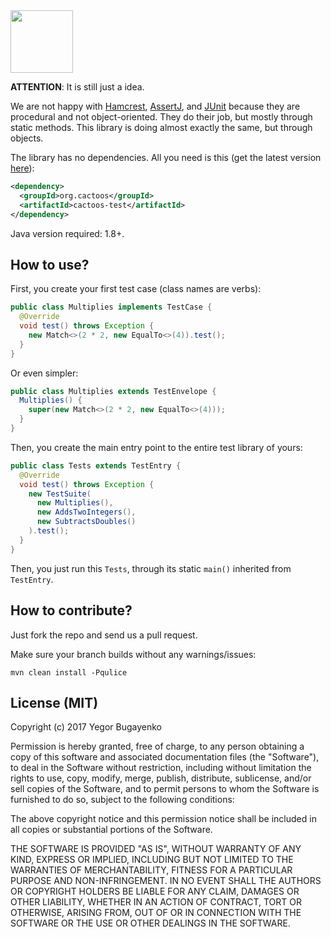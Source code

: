 <img src="http://cf.jare.io/?u=http%3A%2F%2Fwww.yegor256.com%2Fimages%2Fbooks%2Felegant-objects%2Fcactus.svg" height="100px" />

**ATTENTION**: It is still just a idea.

We are not happy with
[Hamcrest](http://hamcrest.org/JavaHamcrest/),
[AssertJ](http://joel-costigliola.github.io/assertj/), and
[JUnit](http://junit.org/junit4/) because
they are procedural and not object-oriented. They do their job,
but mostly through static methods. This library is
doing almost exactly the same, but through objects.

The library has no dependencies. All you need is this
(get the latest version [here](https://github.com/yegor256/cactoos-test/releases)):

```xml
<dependency>
  <groupId>org.cactoos</groupId>
  <artifactId>cactoos-test</artifactId>
</dependency>
```

Java version required: 1.8+.

## How to use?

First, you create your first test case (class names are verbs):

```java
public class Multiplies implements TestCase {
  @Override
  void test() throws Exception {
    new Match<>(2 * 2, new EqualTo<>(4)).test();
  }
}
```

Or even simpler:

```java
public class Multiplies extends TestEnvelope {
  Multiplies() {
    super(new Match<>(2 * 2, new EqualTo<>(4)));
  }
}
```

Then, you create the main entry point to the entire test library of yours:


```java
public class Tests extends TestEntry {
  @Override
  void test() throws Exception {
    new TestSuite(
      new Multiplies(),
      new AddsTwoIntegers(),
      new SubtractsDoubles()
    ).test();
  }
}
```

Then, you just run this `Tests`, through its static `main()` inherited
from `TestEntry`.

## How to contribute?

Just fork the repo and send us a pull request.

Make sure your branch builds without any warnings/issues:

```
mvn clean install -Pqulice
```

## License (MIT)

Copyright (c) 2017 Yegor Bugayenko

Permission is hereby granted, free of charge, to any person obtaining a copy
of this software and associated documentation files (the "Software"), to deal
in the Software without restriction, including without limitation the rights
to use, copy, modify, merge, publish, distribute, sublicense, and/or sell
copies of the Software, and to permit persons to whom the Software is
furnished to do so, subject to the following conditions:

The above copyright notice and this permission notice shall be included
in all copies or substantial portions of the Software.

THE SOFTWARE IS PROVIDED "AS IS", WITHOUT WARRANTY OF ANY KIND, EXPRESS OR
IMPLIED, INCLUDING BUT NOT LIMITED TO THE WARRANTIES OF MERCHANTABILITY,
FITNESS FOR A PARTICULAR PURPOSE AND NON-INFRINGEMENT. IN NO EVENT SHALL THE
AUTHORS OR COPYRIGHT HOLDERS BE LIABLE FOR ANY CLAIM, DAMAGES OR OTHER
LIABILITY, WHETHER IN AN ACTION OF CONTRACT, TORT OR OTHERWISE, ARISING FROM,
OUT OF OR IN CONNECTION WITH THE SOFTWARE OR THE USE OR OTHER DEALINGS IN THE
SOFTWARE.
